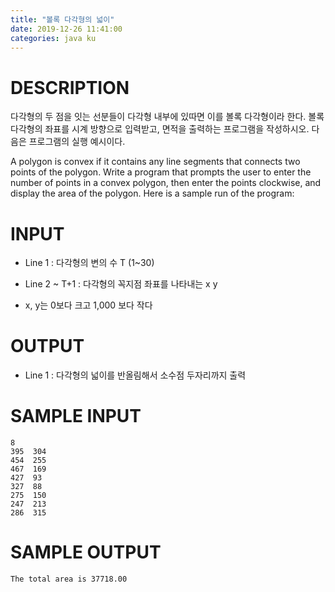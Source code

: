 ```yaml
---
title: "볼록 다각형의 넓이"
date: 2019-12-26 11:41:00
categories: java ku
---
```


# DESCRIPTION
다각형의 두 점을 잇는 선분들이 다각형 내부에 있따면 이를 볼록 다각형이라 한다. 볼록 다각형의 좌표를 시계 방향으로 입력받고, 면적을 출력하는 프로그램을 작성하시오. 다음은 프로그램의 실행 예시이다.

A polygon is convex if it contains any line segments that connects two points of the polygon. Write a program that prompts the user to enter the number of points in a convex polygon, then enter the points clockwise, and display the area of the polygon. Here is a sample run of the program:

 

# INPUT
* Line 1 :  다각형의 변의 수 T (1~30)

* Line 2 ~ T+1 : 다각형의 꼭지점 좌표를 나타내는 x y

 - x, y는 0보다 크고 1,000 보다 작다

# OUTPUT
* Line 1 : 다각형의 넓이를 반올림해서 소수점 두자리까지 출력

# SAMPLE INPUT
```
8
395  304
454  255
467  169
427  93
327  88
275  150
247  213
286  315
```

# SAMPLE OUTPUT
```
The total area is 37718.00
```

<script src="https://gist.github.com/DetegiCE/b33f63ae3a64dfb9b691bf743aab3b43.js"></script>
